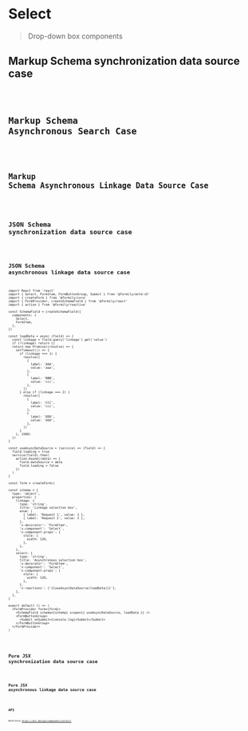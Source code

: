 # Select

> Drop-down box components

## Markup Schema synchronization data source case

<code src="../demos/select/MarkupSync.tsx"/>

## Markup Schema Asynchronous Search Case

<code src="../demos/select/MarkupAsync.tsx"/>

## Markup Schema Asynchronous Linkage Data Source Case

<code src="../demos/select/MarkupAsyncLinkage.tsx"/>

## JSON Schema synchronization data source case

<code src="../demos/select/SchemaSync.tsx"/>

## JSON Schema asynchronous linkage data source case

```tsx
import React from 'react'
import { Select, FormItem, FormButtonGroup, Submit } from '@formily/antd-v5'
import { createForm } from '@formily/core'
import { FormProvider, createSchemaField } from '@formily/react'
import { action } from '@formily/reactive'

const SchemaField = createSchemaField({
  components: {
    Select,
    FormItem,
  },
})

const loadData = async (field) => {
  const linkage = field.query('linkage').get('value')
  if (!linkage) return []
  return new Promise((resolve) => {
    setTimeout(() => {
      if (linkage === 1) {
        resolve([
          {
            label: 'AAA',
            value: 'aaa',
          },
          {
            label: 'BBB',
            value: 'ccc',
          },
        ])
      } else if (linkage === 2) {
        resolve([
          {
            label: 'CCC',
            value: 'ccc',
          },
          {
            label: 'DDD',
            value: 'ddd',
          },
        ])
      }
    }, 1500)
  })
}

const useAsyncDataSource = (service) => (field) => {
  field.loading = true
  service(field).then(
    action.bound((data) => {
      field.dataSource = data
      field.loading = false
    })
  )
}

const form = createForm()

const schema = {
  type: 'object',
  properties: {
    linkage: {
      type: 'string',
      title: 'Linkage selection box',
      enum: [
        { label: 'Request 1', value: 1 },
        { label: 'Request 2', value: 2 },
      ],
      'x-decorator': 'FormItem',
      'x-component': 'Select',
      'x-component-props': {
        style: {
          width: 120,
        },
      },
    },
    select: {
      type: 'string',
      title: 'Asynchronous selection box',
      'x-decorator': 'FormItem',
      'x-component': 'Select',
      'x-component-props': {
        style: {
          width: 120,
        },
      },
      'x-reactions': ['{{useAsyncDataSource(loadData)}}'],
    },
  },
}

export default () => (
  <FormProvider form={form}>
    <SchemaField schema={schema} scope={{ useAsyncDataSource, loadData }} />
    <FormButtonGroup>
      <Submit onSubmit={console.log}>Submit</Submit>
    </FormButtonGroup>
  </FormProvider>
)
```

<code src="../demos/select/SchemaAsync.tsx"/>

## Pure JSX synchronization data source case

<code src="../demos/select/PureJsxSync.tsx"/>

## Pure JSX asynchronous linkage data source case

<code src="../demos/select/SchemaAsync.tsx"/>

## API

Reference <https://ant.design/components/select/>

